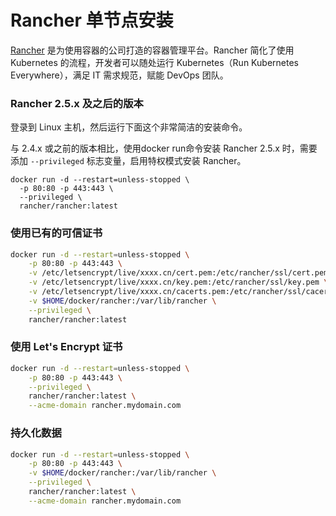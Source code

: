 Rancher 单节点安装
===

[Rancher](https://github.com/rancher/rancher) 是为使用容器的公司打造的容器管理平台。Rancher 简化了使用 Kubernetes 的流程，开发者可以随处运行 Kubernetes（Run Kubernetes Everywhere），满足 IT 需求规范，赋能 DevOps 团队。

### Rancher 2.5.x 及之后的版本

登录到 Linux 主机，然后运行下面这个非常简洁的安装命令。

与 2.4.x 或之前的版本相比，使用docker run命令安装 Rancher 2.5.x 时，需要添加 `--privileged` 标志变量，启用特权模式安装 Rancher。

```
docker run -d --restart=unless-stopped \
  -p 80:80 -p 443:443 \
  --privileged \
  rancher/rancher:latest
```

### 使用已有的可信证书

```bash
docker run -d --restart=unless-stopped \
    -p 80:80 -p 443:443 \
    -v /etc/letsencrypt/live/xxxx.cn/cert.pem:/etc/rancher/ssl/cert.pem \
    -v /etc/letsencrypt/live/xxxx.cn/key.pem:/etc/rancher/ssl/key.pem \
    -v /etc/letsencrypt/live/xxxx.cn/cacerts.pem:/etc/rancher/ssl/cacerts.pem \
    -v $HOME/docker/rancher:/var/lib/rancher \
    --privileged \
    rancher/rancher:latest
```

### 使用 Let's Encrypt 证书

```bash
docker run -d --restart=unless-stopped \
    -p 80:80 -p 443:443 \
    --privileged \
    rancher/rancher:latest \
    --acme-domain rancher.mydomain.com
```

### 持久化数据


```bash
docker run -d --restart=unless-stopped \
    -p 80:80 -p 443:443 \
    -v $HOME/docker/rancher:/var/lib/rancher \
    --privileged \
    rancher/rancher:latest \
    --acme-domain rancher.mydomain.com
```